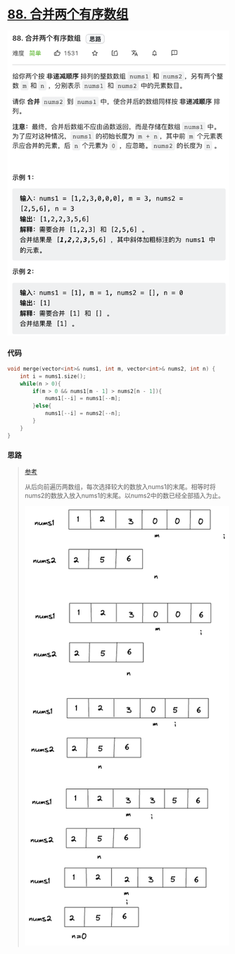 # [88. 合并两个有序数组](https://leetcode.cn/problems/merge-sorted-array/)

![image-20220815235447225](https://raw.githubusercontent.com/damenshi/myImage/main/img/image-20220815235447225.png)

### 代码
```c++
void merge(vector<int>& nums1, int m, vector<int>& nums2, int n) {
    int i = nums1.size();
    while(n > 0){
        if(m > 0 && nums1[m - 1] > nums2[n - 1]){
            nums1[--i] = nums1[--m];
        }else{
            nums1[--i] = nums2[--n];
        }
    }
}
```

### 思路
> [参考](https://leetcode.cn/problems/merge-sorted-array/solution/88-by-ikaruga/)
>
> 从后向前遍历两数组，每次选择较大的数放入nums1的末尾。相等时将nums2的数放入放入nums1的末尾。以nums2中的数已经全部插入为止。
>
> ![image-20220816000844521](https://raw.githubusercontent.com/damenshi/myImage/main/img/image-20220816000844521.png)

